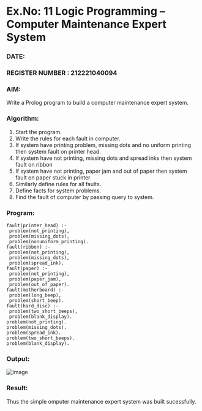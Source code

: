 # Ex.No: 11  Logic Programming –  Computer Maintenance Expert System
### DATE:                                                                            
### REGISTER NUMBER : 212221040094
### AIM: 
Write a Prolog program to build a computer maintenance expert system.
###  Algorithm:
1. Start the program.
2. Write the rules for each fault in computer.
3. If system have printing problem, missing dots and no uniform printing then system fault on printer head.
4. If system have not printing, missing dots and spread inks then system fault on ribbon
5. If system have not printing, paper jam and out of paper then system fault on paper stuck in printer
6. Similarly define rules for all faults.
7. Define facts for system problems.
8. Find the fault of computer by passing query to system.
     
### Program:
```
fault(printer_head) :-
 problem(not_printing),
 problem(missing_dots),
 problem(nonuniform_printing).
fault(ribbon) :-
 problem(not_printing),
 problem(missing_dots),
 problem(spread_ink).
fault(paper) :-
 problem(not_printing),
 problem(paper_jam),
 problem(out_of_paper).
fault(motherboard) :-
 problem(long_beep),
 problem(short_beep).
fault(hard_disc) :-
 problem(two_short_beeps),
 problem(blank_display).
problem(not_printing).
problem(missing_dots).
problem(spread_ink).
problem(two_short_beeps).
problem(blank_display).
```










### Output:

![image](https://github.com/user-attachments/assets/613a58ff-50e7-4355-9c6e-5ee2f7701dbe)


### Result:
Thus the simple omputer maintenance expert system was built sucessfully.
